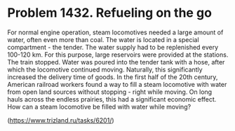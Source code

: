 # Problem 1432. Refueling on the go

For normal engine operation, steam locomotives needed a large amount of water, often even more than coal. The water is located in a special compartment - the tender. The water supply had to be replenished every 100-120 km. For this purpose, large reservoirs were provided at the stations. The train stopped. Water was poured into the tender tank with a hose, after which the locomotive continued moving. Naturally, this significantly increased the delivery time of goods. In the first half of the 20th century, American railroad workers found a way to fill a steam locomotive with water from open land sources without stopping - right while moving. On long hauls across the endless prairies, this had a significant economic effect. How can a steam locomotive be filled with water while moving?

(https://www.trizland.ru/tasks/6201/)